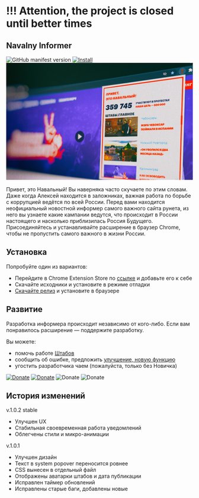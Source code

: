 # !!! Attention, the project is closed until better times

## Navalny Informer

![GitHub manifest version](https://img.shields.io/github/manifest-json/v/drugz/navalny_informer) [![Install](https://img.shields.io/badge/Install-v1_0_1)](https://chrome.google.com/webstore/detail/hi-navalny-informer/mhahffdhjmmcllffihkedicnjicpfopg) 
![Cover](https://raw.githubusercontent.com/drugz/navalny_informer/main/Screenshot%205.jpg)

Привет, это Навальный! Вы наверняка часто скучаете по этим словам. Даже когда Алексей находится в заложниках, важная работа по борьбе с коррупцией ведётся по всей России. Перед вами находится неофициальный новостной информер самого важного сайта рунета, из него вы узнаете какие кампании ведутся, что происходит в России настоящего и насколько приблизилась Россия Будущего. Присоединяйтесь и устанавливайте расширение в браузер Chrome, чтобы не пропустить самого важного в жизни России.

## Установка
Попробуйте один из вариантов:
- Перейдите в Chrome Extension Store по [ссылке](https://chrome.google.com/webstore/detail/hi-navalny-informer/mhahffdhjmmcllffihkedicnjicpfopg) и добавьте его к себе 
- Скачайте исходники и установите в режиме отладки
- [Скачайте релиз](https://github.com/drugz/navalny_informer/releases/) и установите в браузере

## Развитие

Разработка информера происходит независимо от кого-либо. Если вам понравилось расширение — поддержите разработку.

Вы можете:
- помочь работе [Штабов](https://shtab.navalny.com/?utm_source=github&utm_medium=navalny_informer&utm_campaign=freenavalny)
- сообщить об ошибке, предложить [улучшение, новую функцию](https://github.com/drugz/navalny_informer/issues) 
- угостить разработчика чаем (пожалуйста, только без Новичка)

[![Donate](https://img.shields.io/badge/Donate-PayPal_|_Visa_|_MasterCard-green)](https://paypal.me/okorzhanov?locale.x=ru_RU) [![Donate](https://img.shields.io/badge/Donate-YooMoney-orange)](https://yoomoney.ru/to/410011137878625) ![Donate](https://img.shields.io/badge/Bitcoin-3PhMsCC1zLcneoGvDCQeqtGDkNAMZDrgvy-yellow) ![Donate](https://img.shields.io/badge/ETH-0x775Bf07D19BaA549e8D9F2477C7bff8de0A047E9-blue)

## История изменений

v.1.0.2 stable
- Улучшен UX
- Стабильная своевременная работа уведомлений
- Облегчены стили и микро-анимации

v.1.0.1
- Улучшен дизайн
- Текст в system popover переносится ровнее
- CSS вынесен в отдельный файл
- Отображены аватарки штабов и дата публикации 
- Исправлен таймер обновлений
- Исправлены старые баги, добавлены новые
